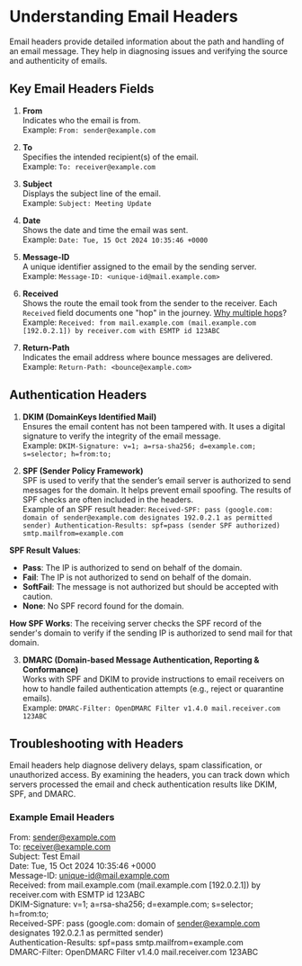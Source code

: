 # Understanding Email Headers

Email headers provide detailed information about the path and handling of an email message. They help in diagnosing issues and verifying the source and authenticity of emails.

## Key Email Headers Fields

1. **From**  
   Indicates who the email is from.  
   Example: `From: sender@example.com`

2. **To**  
   Specifies the intended recipient(s) of the email.  
   Example: `To: receiver@example.com`

3. **Subject**  
   Displays the subject line of the email.  
   Example: `Subject: Meeting Update`

4. **Date**  
   Shows the date and time the email was sent.  
   Example: `Date: Tue, 15 Oct 2024 10:35:46 +0000`

5. **Message-ID**  
   A unique identifier assigned to the email by the sending server.  
   Example: `Message-ID: <unique-id@mail.example.com>`

6. **Received**  
   Shows the route the email took from the sender to the receiver. Each `Received` field documents one "hop" in the journey. [Why multiple hops](hops.md)?  
   Example:  `Received: from mail.example.com (mail.example.com [192.0.2.1]) by receiver.com with ESMTP id 123ABC`

7. **Return-Path**  
   Indicates the email address where bounce messages are delivered.  
   Example: `Return-Path: <bounce@example.com>`

## Authentication Headers

1. **DKIM (DomainKeys Identified Mail)**  
Ensures the email content has not been tampered with. It uses a digital signature to verify the integrity of the email message.  
Example:  `DKIM-Signature: v=1; a=rsa-sha256; d=example.com; s=selector; h=from:to;`

2. **SPF (Sender Policy Framework)**  
SPF is used to verify that the sender’s email server is authorized to send messages for the domain. It helps prevent email spoofing. The results of SPF checks are often included in the headers.  
Example of an SPF result header: `Received-SPF: pass (google.com: domain of sender@example.com designates 192.0.2.1 as permitted sender) Authentication-Results: spf=pass (sender SPF authorized) smtp.mailfrom=example.com`

**SPF Result Values**:
- **Pass**: The IP is authorized to send on behalf of the domain.
- **Fail**: The IP is not authorized to send on behalf of the domain.
- **SoftFail**: The message is not authorized but should be accepted with caution.
- **None**: No SPF record found for the domain.

**How SPF Works**: The receiving server checks the SPF record of the sender's domain to verify if the sending IP is authorized to send mail for that domain.

3. **DMARC (Domain-based Message Authentication, Reporting & Conformance)**  
Works with SPF and DKIM to provide instructions to email receivers on how to handle failed authentication attempts (e.g., reject or quarantine emails).  
Example: `DMARC-Filter: OpenDMARC Filter v1.4.0 mail.receiver.com 123ABC`

## Troubleshooting with Headers

Email headers help diagnose delivery delays, spam classification, or unauthorized access. By examining the headers, you can track down which servers processed the email and check authentication results like DKIM, SPF, and DMARC.

### Example Email Headers
From: sender@example.com  
To: receiver@example.com  
Subject: Test Email  
Date: Tue, 15 Oct 2024 10:35:46 +0000  
Message-ID: unique-id@mail.example.com  
Received: from mail.example.com (mail.example.com [192.0.2.1]) by receiver.com with ESMTP id 123ABC  
DKIM-Signature: v=1; a=rsa-sha256; d=example.com; s=selector; h=from:to;  
Received-SPF: pass (google.com: domain of sender@example.com designates 192.0.2.1 as permitted sender)  
Authentication-Results: spf=pass smtp.mailfrom=example.com  
DMARC-Filter: OpenDMARC Filter v1.4.0 mail.receiver.com 123ABC
